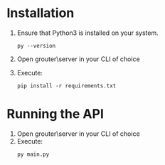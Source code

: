 # Installation

1. Ensure that Python3 is installed on your system.

   ```
   py --version
   ```

2. Open grouter\server in your CLI of choice

3. Execute:

   ```
   pip install -r requirements.txt
   ```

# Running the API

1. Open grouter\server in your CLI of choice
2. Execute:
   ```
   py main.py
   ```
